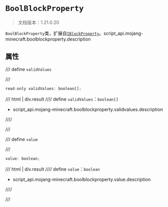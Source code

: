 # `BoolBlockProperty`

> 文档版本：1.21.0.20

`BoolBlockProperty`类，扩展自[`IBlockProperty`](./iblockproperty.md)。script_api.mojang-minecraft.boolblockproperty.description

## 属性

/// define
`validValues`


///

```js
read-only validValues: boolean[];
```

/// html | div.result
//// define
`validValues`：`boolean[]`

- script_api.mojang-minecraft.boolblockproperty.validvalues.description


////

///


/// define
`value`


///

```js
value: boolean;
```

/// html | div.result
//// define
`value`：`boolean`

- script_api.mojang-minecraft.boolblockproperty.value.description


////

///

